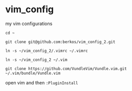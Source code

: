 # vim_config
my vim configurations


``cd ~``

``git clone git@github.com:berkos/vim_config_2.git``

``ln -s ~/vim_config_2/.vimrc ~/.vimrc``

``ln -s ~/vim_config_2 ~/.vim``

``git clone https://github.com/VundleVim/Vundle.vim.git ~/.vim/bundle/Vundle.vim``


open vim and then 
``:PluginInstall``
